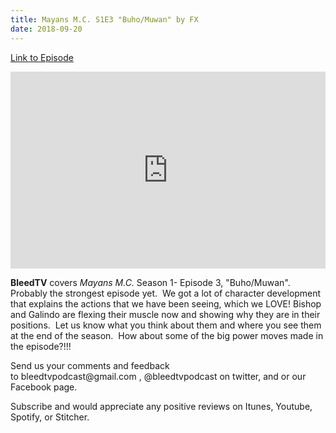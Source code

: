 ```yaml
---
title: Mayans M.C. S1E3 "Buho/Muwan" by FX
date: 2018-09-20
---
```


[Link to Episode](https://BleedTV.podbean.com/e/mayans-mc-s1e3-buhomuwan-by-fx/)

<iframe src="https://www.podbean.com/media/player/qhunm-9a4736?from=site&vjs=1&skin=1&fonts=Helvetica&auto=0&download=1" height="315" width="100%" frameborder="0" scrolling="no" data-name="pb-iframe-player"></iframe>

<p><strong>BleedTV</strong> covers <em>Mayans M.C.</em> Season 1- Episode 3, "Buho/Muwan". Probably the strongest episode yet.  We got a lot of character development that explains the actions that we have been seeing, which we LOVE! Bishop and Galindo are flexing their muscle now and showing why they are in their positions.  Let us know what you think about them and where you see them at the end of the season.  How about some of the big power moves made in the episode?!!!</p>
<p>Send us your comments and feedback to bleedtvpodcast@gmail.com , @bleedtvpodcast on twitter, and or our Facebook page. </p>
<p>Subscribe and would appreciate any positive reviews on Itunes, Youtube, Spotify, or Stitcher.</p>